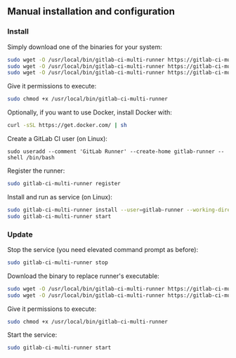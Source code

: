 ## Manual installation and configuration

### Install

Simply download one of the binaries for your system:

```bash
sudo wget -O /usr/local/bin/gitlab-ci-multi-runner https://gitlab-ci-multi-runner-downloads.s3.amazonaws.com/latest/binaries/gitlab-ci-multi-runner-linux-386
sudo wget -O /usr/local/bin/gitlab-ci-multi-runner https://gitlab-ci-multi-runner-downloads.s3.amazonaws.com/latest/binaries/gitlab-ci-multi-runner-linux-amd64
sudo wget -O /usr/local/bin/gitlab-ci-multi-runner https://gitlab-ci-multi-runner-downloads.s3.amazonaws.com/latest/binaries/gitlab-ci-multi-runner-linux-arm
```

Give it permissions to execute:

```bash
sudo chmod +x /usr/local/bin/gitlab-ci-multi-runner
```

Optionally, if you want to use Docker, install Docker with:

```bash
curl -sSL https://get.docker.com/ | sh
```

Create a GitLab CI user (on Linux):

```
sudo useradd --comment 'GitLab Runner' --create-home gitlab-runner --shell /bin/bash
```

Register the runner:

```bash
sudo gitlab-ci-multi-runner register
```

Install and run as service (on Linux):
```bash
sudo gitlab-ci-multi-runner install --user=gitlab-runner --working-directory=/home/gitlab-runner
sudo gitlab-ci-multi-runner start
```

### Update

Stop the service (you need elevated command prompt as before):

```bash
sudo gitlab-ci-multi-runner stop
```

Download the binary to replace runner's executable:

```bash
sudo wget -O /usr/local/bin/gitlab-ci-multi-runner https://gitlab-ci-multi-runner-downloads.s3.amazonaws.com/latest/binaries/gitlab-ci-multi-runner-linux-386
sudo wget -O /usr/local/bin/gitlab-ci-multi-runner https://gitlab-ci-multi-runner-downloads.s3.amazonaws.com/latest/binaries/gitlab-ci-multi-runner-linux-amd64
```

Give it permissions to execute:

```bash
sudo chmod +x /usr/local/bin/gitlab-ci-multi-runner
```

Start the service:

```bash
sudo gitlab-ci-multi-runner start
```
